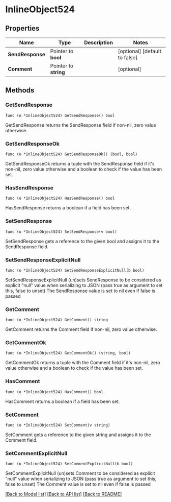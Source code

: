 # InlineObject524

## Properties

Name | Type | Description | Notes
------------ | ------------- | ------------- | -------------
**SendResponse** | Pointer to **bool** |  | [optional] [default to false]
**Comment** | Pointer to **string** |  | [optional] 

## Methods

### GetSendResponse

`func (o *InlineObject524) GetSendResponse() bool`

GetSendResponse returns the SendResponse field if non-nil, zero value otherwise.

### GetSendResponseOk

`func (o *InlineObject524) GetSendResponseOk() (bool, bool)`

GetSendResponseOk returns a tuple with the SendResponse field if it's non-nil, zero value otherwise
and a boolean to check if the value has been set.

### HasSendResponse

`func (o *InlineObject524) HasSendResponse() bool`

HasSendResponse returns a boolean if a field has been set.

### SetSendResponse

`func (o *InlineObject524) SetSendResponse(v bool)`

SetSendResponse gets a reference to the given bool and assigns it to the SendResponse field.

### SetSendResponseExplicitNull

`func (o *InlineObject524) SetSendResponseExplicitNull(b bool)`

SetSendResponseExplicitNull (un)sets SendResponse to be considered as explicit "null" value
when serializing to JSON (pass true as argument to set this, false to unset)
The SendResponse value is set to nil even if false is passed
### GetComment

`func (o *InlineObject524) GetComment() string`

GetComment returns the Comment field if non-nil, zero value otherwise.

### GetCommentOk

`func (o *InlineObject524) GetCommentOk() (string, bool)`

GetCommentOk returns a tuple with the Comment field if it's non-nil, zero value otherwise
and a boolean to check if the value has been set.

### HasComment

`func (o *InlineObject524) HasComment() bool`

HasComment returns a boolean if a field has been set.

### SetComment

`func (o *InlineObject524) SetComment(v string)`

SetComment gets a reference to the given string and assigns it to the Comment field.

### SetCommentExplicitNull

`func (o *InlineObject524) SetCommentExplicitNull(b bool)`

SetCommentExplicitNull (un)sets Comment to be considered as explicit "null" value
when serializing to JSON (pass true as argument to set this, false to unset)
The Comment value is set to nil even if false is passed

[[Back to Model list]](../README.md#documentation-for-models) [[Back to API list]](../README.md#documentation-for-api-endpoints) [[Back to README]](../README.md)



